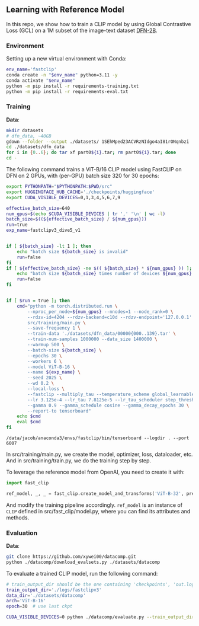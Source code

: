 ## Learning with Reference Model

In this repo, we show how to train a CLIP model by using Global Contrastive Loss (GCL) on a 1M subset of the image-text dataset [DFN-2B](https://huggingface.co/datasets/apf1/datafilteringnetworks_2b).

### Environment

Setting up a new virtual environment with Conda:
````bash
env_name='fastclip'
conda create -n "$env_name" python=3.11 -y
conda activate "$env_name"
python -m pip install -r requirements-training.txt
python -m pip install -r requirements-eval.txt
````

### Training

**Data**:
```bash
mkdir datasets
# dfn_data, ~40GB
gdown --folder --output ./datasets/ 1SEhMped23ACVRzNIdgo4aI81rONqnbzi
cd ./datasets/dfn_data
for i in {0..6}; do tar xf part0${i}.tar; rm part0${i}.tar; done
cd -
```

The following command trains a ViT-B/16 CLIP model using FastCLIP on DFN on 2 GPUs, with (per-GPU) batch size 320 for 30 epochs:
```bash
export PYTHONPATH="$PYTHONPATH:$PWD/src"
export HUGGINGFACE_HUB_CACHE='./checkpoints/huggingface'
export CUDA_VISIBLE_DEVICES=0,1,3,4,5,6,7,9

effective_batch_size=640
num_gpus=$(echo $CUDA_VISIBLE_DEVICES | tr ',' '\n' | wc -l)
batch_size=$((${effective_batch_size} / ${num_gpus}))
run=true
exp_name=fastclipv3_dive5_v1


if [ ${batch_size} -lt 1 ]; then
    echo "batch size ${batch_size} is invalid"
    run=false
fi
if [ ${effective_batch_size} -ne $(( ${batch_size} * ${num_gpus} )) ]; then
    echo "batch size ${batch_size} times number of devices ${num_gpus} is not equal to effective batch size ${effective_batch_size}"
    run=false
fi


if [ $run = true ]; then
    cmd="python -m torch.distributed.run \
        --nproc_per_node=${num_gpus} --nnodes=1 --node_rank=0 \
        --rdzv-id=4204 --rdzv-backend=c10d --rdzv-endpoint='127.0.0.1' \
        src/training/main.py \
        --save-frequency 1 \
        --train-data './datasets/dfn_data/00000{000..139}.tar' \
        --train-num-samples 1000000 --data_size 1400000 \
        --warmup 500 \
        --batch-size ${batch_size} \
        --epochs 30 \
        --workers 6 \
        --model ViT-B-16 \
        --name ${exp_name} \
        --seed 2025 \
        --wd 0.2 \
        --local-loss \
        --fastclip --multiply_tau --temperature_scheme global_learnable \
        --lr 3.125e-4 --lr_tau 7.8125e-5 --lr_tau_scheduler step_thresh --rho 11.0 \
        --gamma 0.9 --gamma_schedule cosine --gamma_decay_epochs 30 \
        --report-to tensorboard"
    echo $cmd
    eval $cmd
fi
```

```
/data/jacob/anaconda3/envs/fastclip/bin/tensorboard --logdir . --port 6007
```

In src/training/main.py, we create the model, optimizer, loss, dataloader, etc. And in src/training/train.py, we do the training step by step.

To leverage the reference model from OpenAI, you need to create it with:
```python
import fast_clip

ref_model, _, _ = fast_clip.create_model_and_transforms('ViT-B-32', pretrained='openai')
```
And modify the training pipeline accordingly. `ref_model` is an instance of `CLIP` defined in src/fast_clip/model.py, where you can find its attributes and methods.

### Evaluation

**Data**:
```bash
git clone https://github.com/xywei00/datacomp.git
python ./datacomp/download_evalsets.py ./datasets/datacomp
```

To evaluate a trained CLIP model, run the following command:
```bash
# train_output_dir should be the one containing 'checkpoints', 'out.log', etc.
train_output_dir='./logs/fastclipv3'
data_dir='./datasets/datacomp'
arch='ViT-B-16'
epoch=30  # use last ckpt

CUDA_VISIBLE_DEVICES=0 python ./datacomp/evaluate.py --train_output_dir "${train_output_dir}" --data_dir "${data_dir}" --epoch "${epoch}" --arch "${arch}"
```
